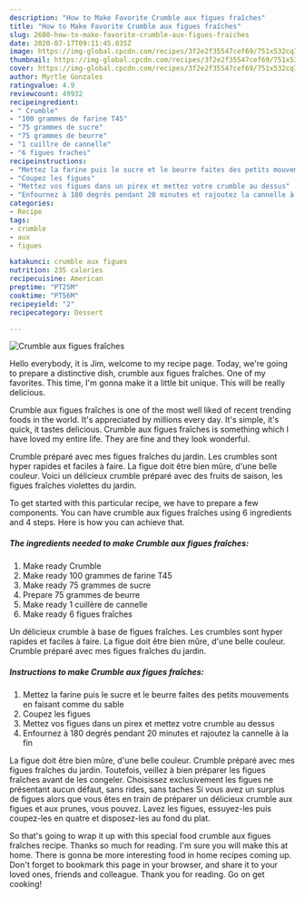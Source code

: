 ```yaml
---
description: "How to Make Favorite Crumble aux figues fraîches"
title: "How to Make Favorite Crumble aux figues fraîches"
slug: 2680-how-to-make-favorite-crumble-aux-figues-fraiches
date: 2020-07-17T09:11:45.035Z
image: https://img-global.cpcdn.com/recipes/3f2e2f35547cef69/751x532cq70/crumble-aux-figues-fraiches-photo-principale-de-la-recette.jpg
thumbnail: https://img-global.cpcdn.com/recipes/3f2e2f35547cef69/751x532cq70/crumble-aux-figues-fraiches-photo-principale-de-la-recette.jpg
cover: https://img-global.cpcdn.com/recipes/3f2e2f35547cef69/751x532cq70/crumble-aux-figues-fraiches-photo-principale-de-la-recette.jpg
author: Myrtle Gonzales
ratingvalue: 4.9
reviewcount: 49932
recipeingredient:
- " Crumble"
- "100 grammes de farine T45"
- "75 grammes de sucre"
- "75 grammes de beurre"
- "1 cuillre de cannelle"
- "6 figues fraches"
recipeinstructions:
- "Mettez la farine puis le sucre et le beurre faites des petits mouvements en faisant comme du sable"
- "Coupez les figues"
- "Mettez vos figues dans un pirex et mettez votre crumble au dessus"
- "Enfournez à 180 degrés pendant 20 minutes et rajoutez la cannelle à la fin"
categories:
- Recipe
tags:
- crumble
- aux
- figues

katakunci: crumble aux figues 
nutrition: 235 calories
recipecuisine: American
preptime: "PT25M"
cooktime: "PT56M"
recipeyield: "2"
recipecategory: Dessert

---
```



![Crumble aux figues fraîches](https://img-global.cpcdn.com/recipes/3f2e2f35547cef69/751x532cq70/crumble-aux-figues-fraiches-photo-principale-de-la-recette.jpg)

Hello everybody, it is Jim, welcome to my recipe page. Today, we're going to prepare a distinctive dish, crumble aux figues fraîches. One of my favorites. This time, I'm gonna make it a little bit unique. This will be really delicious.

Crumble aux figues fraîches is one of the most well liked of recent trending foods in the world. It's appreciated by millions every day. It's simple, it's quick, it tastes delicious. Crumble aux figues fraîches is something which I have loved my entire life. They are fine and they look wonderful.

Crumble préparé avec mes figues fraîches du jardin. Les crumbles sont hyper rapides et faciles à faire. La figue doit être bien mûre, d&#39;une belle couleur. Voici un délicieux crumble préparé avec des fruits de saison, les figues fraîches violettes du jardin.


To get started with this particular recipe, we have to prepare a few components. You can have crumble aux figues fraîches using 6 ingredients and 4 steps. Here is how you can achieve that.

<!--inarticleads1-->

##### The ingredients needed to make Crumble aux figues fraîches:

1. Make ready  Crumble
1. Make ready 100 grammes de farine T45
1. Make ready 75 grammes de sucre
1. Prepare 75 grammes de beurre
1. Make ready 1 cuillère de cannelle
1. Make ready 6 figues fraîches


Un délicieux crumble à base de figues fraîches. Les crumbles sont hyper rapides et faciles à faire. La figue doit être bien mûre, d&#39;une belle couleur. Crumble préparé avec mes figues fraîches du jardin. 

<!--inarticleads2-->

##### Instructions to make Crumble aux figues fraîches:

1. Mettez la farine puis le sucre et le beurre faites des petits mouvements en faisant comme du sable
1. Coupez les figues
1. Mettez vos figues dans un pirex et mettez votre crumble au dessus
1. Enfournez à 180 degrés pendant 20 minutes et rajoutez la cannelle à la fin


La figue doit être bien mûre, d&#39;une belle couleur. Crumble préparé avec mes figues fraîches du jardin. Toutefois, veillez à bien préparer les figues fraîches avant de les congeler. Choisissez exclusivement les figues ne présentant aucun défaut, sans rides, sans taches Si vous avez un surplus de figues alors que vous êtes en train de préparer un délicieux crumble aux figues et aux prunes, vous pouvez. Lavez les figues, essuyez-les puis coupez-les en quatre et disposez-les au fond du plat. 

So that's going to wrap it up with this special food crumble aux figues fraîches recipe. Thanks so much for reading. I'm sure you will make this at home. There is gonna be more interesting food in home recipes coming up. Don't forget to bookmark this page in your browser, and share it to your loved ones, friends and colleague. Thank you for reading. Go on get cooking!
